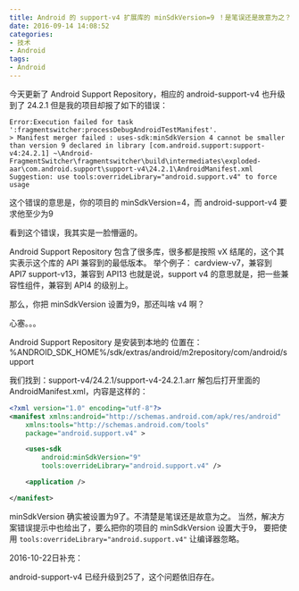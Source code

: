```yaml
---
title: Android 的 support-v4 扩展库的 minSdkVersion=9 ！是笔误还是故意为之？
date: 2016-09-14 14:08:52
categories:
- 技术
- Android
tags:
- Android
---
```

今天更新了 Android Support Repository，相应的 android-support-v4 也升级到了 24.2.1
但是我的项目却报了如下的错误：

```
Error:Execution failed for task ':fragmentswitcher:processDebugAndroidTestManifest'.
> Manifest merger failed : uses-sdk:minSdkVersion 4 cannot be smaller than version 9 declared in library [com.android.support:support-v4:24.2.1] ~\Android-FragmentSwitcher\fragmentswitcher\build\intermediates\exploded-aar\com.android.support\support-v4\24.2.1\AndroidManifest.xml
Suggestion: use tools:overrideLibrary="android.support.v4" to force usage
```

这个错误的意思是，你的项目的 minSdkVersion=4，而 android-support-v4 要求他至少为9

<!-- more -->

看到这个错误，我其实是一脸懵逼的。

Android Support Repository 包含了很多库，很多都是按照 vX 结尾的，这个其实表示这个库的 API 兼容到的最低版本。
举个例子：
cardview-v7，兼容到 API7
support-v13，兼容到 API13
也就是说，support v4 的意思就是，把一些兼容性组件，兼容到 API4 的级别上。

那么，你把 minSdkVersion 设置为9，那还叫啥 v4 啊？

心塞。。。

Android Support Repository 是安装到本地的
位置在：%ANDROID_SDK_HOME%/sdk/extras/android/m2repository/com/android/support

我们找到：support-v4/24.2.1/support-v4-24.2.1.arr
解包后打开里面的 AndroidManifest.xml，内容是这样的：

``` XML
<?xml version="1.0" encoding="utf-8"?>
<manifest xmlns:android="http://schemas.android.com/apk/res/android"
    xmlns:tools="http://schemas.android.com/tools"
    package="android.support.v4" >

    <uses-sdk
        android:minSdkVersion="9"
        tools:overrideLibrary="android.support.v4" />

    <application />

</manifest>
```

minSdkVersion 确实被设置为9了。不清楚是笔误还是故意为之。
当然，解决方案错误提示中也给出了，要么把你的项目的 minSdkVersion 设置大于9，
要把使用 `tools:overrideLibrary="android.support.v4"` 让编译器忽略。

2016-10-22日补充：

android-support-v4 已经升级到25了，这个问题依旧存在。
